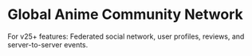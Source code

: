 # Global Anime Community Network

For v25+ features: Federated social network, user profiles, reviews, and server-to-server events.
